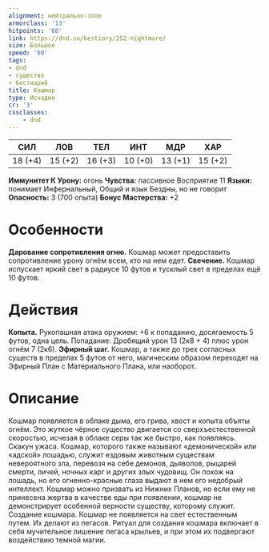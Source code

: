 ```yaml
---
alignment: нейтрально-злое
armorclass: '13'
hitpoints: '68'
link: https://dnd.su/bestiary/252-nightmare/
size: Большое
speed: '60'
tags:
- dnd
- существо
- бестиарий
title: Кошмар
type: Исчадие
cr: '3'
cssclasses:
    - dnd
---
```



| СИЛ | ЛОВ | ТЕЛ | ИНТ | МДР | ХАР |
|---|---|---|---|---|---|
| 18 (+4) | 15 (+2) | 16 (+3) | 10 (+0) | 13 (+1) | 15 (+2) |
**Иммунитет К Урону:** огонь
**Чувства:** пассивное Восприятие 11
**Языки:** понимает Инфернальный, Общий и язык Бездны, но не говорит
**Опасность:** 3 (700 опыта)
**Бонус Мастерства:** +2


# Особенности
**Дарование сопротивления огню.** Кошмар может предоставить сопротивление урону огнём всем, кто на нем едет.
**Свечение.** Кошмар испускает яркий свет в радиусе 10 футов и тусклый свет в пределах ещё 10 футов.


# Действия
**Копыта.** Рукопашная атака оружием: +6 к попаданию, досягаемость 5 футов, одна цель. Попадание: Дробящий урон 13 (2к8 + 4) плюс урон огнём 7 (2к6).
**Эфирный шаг.** Кошмар, а также до трех согласных существ в пределах 5 футов от него, магическим образом переходят на Эфирный План с Материального Плана, или наоборот.


# Описание
Кошмар появляется в облаке дыма, его грива, хвост и копыта объяты огнём. Это жуткое чёрное существо двигается со сверхъестественной скоростью, исчезая в облаке серы так же быстро, как появляясь. Скакун ужаса. Кошмар, которого также называют «демонической» или «адской» лошадью, служит ездовым животным существам невероятного зла, перевозя на себе демонов, дьяволов, рыцарей смерти, личей, ночных карг и других злых чудовищ. Он похож на лошадь, но его огненно-красные глаза выдают в нем его недобрый интеллект. Кошмар можно призвать из Нижних Планов, но если ему не принесена жертва в качестве еды при появлении, кошмар не демонстрирует особенной верности существу, которому служит. Создание кошмара. Кошмар не появляется на свет естественным путем. Их делают из пегасов. Ритуал для создания кошмара включает в себя мучительное лишение пегаса крыльев, и при этом их подвергают воздействию темной магии.